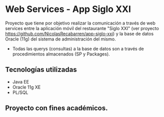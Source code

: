 # Web Services - App Siglo XXI

Proyecto que tiene por objetivo realizar la comunicación a través de web services entre la aplicación móvil del restaurante "Siglo XXI" (ver proyecto https://github.com/NicolasRecabarren/app-siglo-xxi) y la base de datos Oracle (11g) del sistema de administración del mismo.
- Todas las querys (consultas) a la base de datos son a través de procedimientos almacenados (SP y Packages).

## Tecnologías utilizadas
- Java EE
- Oracle 11g XE
- PL/SQL

## Proyecto con fines académicos.
